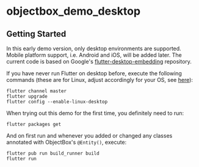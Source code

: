 # objectbox_demo_desktop

## Getting Started

In this early demo version, only desktop environments are supported. Mobile platform support, i.e. Android and iOS, will be added later. The current code is based on Google's [flutter-desktop-embedding](https://github.com/google/flutter-desktop-embedding) repository.

If you have never run Flutter on desktop before, execute the following commands (these are for Linux, adjust accordingly for your OS, see [here](https://github.com/flutter/flutter/wiki/Desktop-shells#tooling)):

    flutter channel master
    flutter upgrade
    flutter config --enable-linux-desktop

When trying out this demo for the first time, you definitely need to run:

    flutter packages get

And on first run and whenever you added or changed any classes annotated with ObjectBox's `@Entity()`, execute:

    flutter pub run build_runner build
    flutter run
